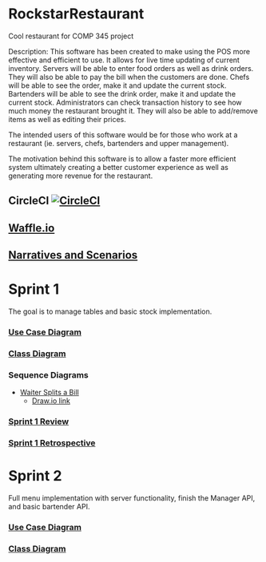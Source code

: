# RockstarRestaurant
Cool restaurant for COMP 345 project

Description:
This software has been created to make using the POS more effective and efficient to use. It allows for live time updating of current inventory. Servers will be able to enter food orders as well as drink orders. They will also be able to pay the bill when the customers are done. Chefs will be able to see the order, make it and update the current stock. Bartenders will be able to see the drink order, make it and update the current stock. Administrators can check transaction history to see how much money the restaurant brought it. They will also be able to add/remove items as well as editing their prices.

The intended users of this software would be for those who work at a restaurant (ie. servers, chefs, bartenders and upper management).

The motivation behind this software is to allow a faster more efficient system ultimately creating a better customer experience as well as generating more revenue for the restaurant.

## CircleCI [![CircleCI](https://circleci.com/gh/averma1/RockstarRestaurant.svg?style=svg)](https://circleci.com/gh/averma1/RockstarRestaurant)

## [Waffle.io](https://waffle.io/averma1/RockstarRestaurant)

## [Narratives and Scenarios](https://docs.google.com/document/d/1mbCA1XFlC16uW3GntGZr3oNSqvGuuPp9TkEMHZ1b8vo/edit)

# Sprint 1
The goal is to manage tables and basic stock implementation.

### [Use Case Diagram](https://tinyurl.com/y4xfdf5d)

### [Class Diagram](https://drive.google.com/file/d/1dowYfQLj7E97GtGc-_MCFGe-19lHiee7/view?usp=sharing)

### Sequence Diagrams
* [Waiter Splits a Bill](https://drive.google.com/file/d/18TW8KnRek-9cEFv08AKFYn9QML2krKwh/view)
  * [Draw.io link](https://www.draw.io/#G18TW8KnRek-9cEFv08AKFYn9QML2krKwh)

### [Sprint 1 Review](https://docs.google.com/document/d/1b6TADBY9yr2_nvlvTwweWDfXvAhB_9j4gVBQJEeIV34/edit?usp=sharing)

### [Sprint 1 Retrospective](https://docs.google.com/document/d/1e6vEyx1DYNL8DnPfbvZjvyMukJiv3SkaMRM_2HIk88o/edit?usp=sharing)

# Sprint 2
Full menu implementation with server functionality, finish the Manager API, and basic bartender API.

### [Use Case Diagram](https://tinyurl.com/y4xfdf5d)

### [Class Diagram](https://drive.google.com/file/d/1KtjoG9M0u61bb8D0lDHYeMyxjLdIlp0j/view?usp=sharing)
